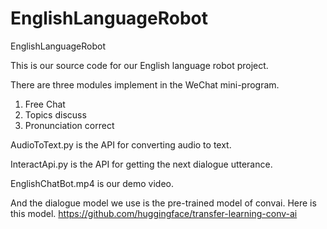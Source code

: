 # EnglishLanguageRobot
EnglishLanguageRobot


This is our source code for our English language robot project.


There are three modules implement in the WeChat mini-program.

1. Free Chat
2. Topics discuss
3. Pronunciation correct


AudioToText.py is the API for converting audio to text.

InteractApi.py is the API for getting the next dialogue utterance.

EnglishChatBot.mp4 is our demo video.

And the dialogue model we use is the pre-trained model of convai. Here is this model. https://github.com/huggingface/transfer-learning-conv-ai

